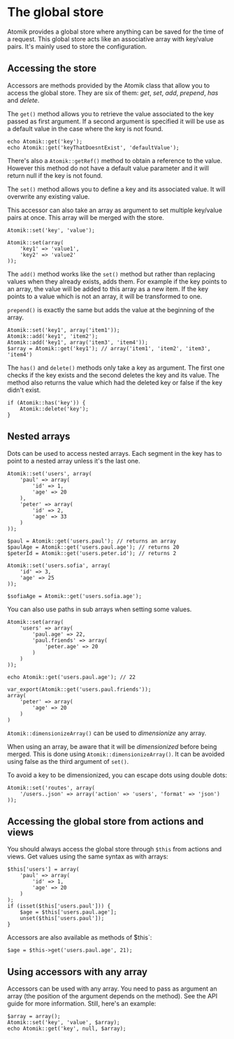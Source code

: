 
# The global store

Atomik provides a global store where anything can be saved for the time of a request.
This global store acts like an associative array with key/value pairs.
It's mainly used to store the configuration.

## Accessing the store

Accessors are methods provided by the Atomik class that allow you to 
access the global store. They are six of them: *get*, *set*, *add*, *prepend*,
*has* and *delete*.

The `get()` method allows you to retrieve the value
associated to the key passed as first argument. If a second argument is 
specified it will be use as a default value in the case where the key is
not found.

    echo Atomik::get('key');
    echo Atomik::get('keyThatDoesntExist', 'defaultValue');

There's also a `Atomik::getRef()` method to obtain a
reference to the value. However this method do not have a default value parameter
and it will return null if the key is not found.

The `set()` method allows you to define a key and its
associated value. It will overwrite any existing value.

This accessor can also take an array as argument to set multiple key/value pairs
at once. This array will be merged with the store.

    Atomik::set('key', 'value');

    Atomik::set(array(
	    'key1' => 'value1',
	    'key2' => 'value2'
    ));

The `add()` method works like the `set()`
method but rather than replacing values when they already exists, adds them. For
example if the key points to an array, the value will be added to this array as a new
item. If the key points to a value which is not an array, it will be transformed to
one.

`prepend()` is exactly the same but adds the value at the beginning
of the array.

    Atomik::set('key1', array('item1'));
    Atomik::add('key1', 'item2');
    Atomik::add('key1', array('item3', 'item4'));
    $array = Atomik::get('key1'); // array('item1', 'item2', 'item3', 'item4')

The `has()` and `delete()`
methods only take a key as argument. The first one checks if the key exists
and the second deletes the key and its value. The method also returns the value
which had the deleted key or false if the key didn't exist.

    if (Atomik::has('key')) {
	    Atomik::delete('key');
    }

## Nested arrays

Dots can be used to access nested arrays. Each segment in the key has to point to a nested
array unless it's the last one.

    Atomik::set('users', array(
	    'paul' => array(
		    'id' => 1,
		    'age' => 20
	    ),
	    'peter' => array(
		    'id' => 2,
		    'age' => 33
	    )
    ));
    
    $paul = Atomik::get('users.paul'); // returns an array
    $paulAge = Atomik::get('users.paul.age'); // returns 20
    $peterId = Atomik::get('users.peter.id'); // returns 2
    
    Atomik::set('users.sofia', array(
	    'id' => 3,
	    'age' => 25
    ));
    
    $sofiaAge = Atomik::get('users.sofia.age');

You can also use paths in sub arrays when setting some values.

    Atomik::set(array(
	    'users' => array(
		    'paul.age' => 22,
		    'paul.friends' => array(
			    'peter.age' => 20
		    )
	    )
    ));
    
    echo Atomik::get('users.paul.age'); // 22
    
    var_export(Atomik::get('users.paul.friends'));
    array(
	    'peter' => array(
		    'age' => 20
	    )
    )

`Atomik::dimensionizeArray()` can be used to *dimensionize* any array.

When using an array, be aware that it will be *dimensionized* before being
merged. This is done using `Atomik::dimensionizeArray()`. It can be avoided
using false as the third argument of `set()`.

To avoid a key to be dimensionized, you can escape dots using double dots:

    Atomik::set('routes', array(
        '/users..json' => array('action' => 'users', 'format' => 'json')
    ));

## Accessing the global store from actions and views

You should always access the global store through `$this` from actions
and views. Get values using the same syntax as with arrays:

    $this['users'] = array(
        'paul' => array(
            'id' => 1,
            'age' => 20
        )
    );
    if (isset($this['users.paul'])) {
        $age = $this['users.paul.age'];
        unset($this['users.paul']);
    }

Accessors are also available as methods of ̀$this`:

    $age = $this->get('users.paul.age', 21);

## Using accessors with any array

Accessors can be used with any array. You need to pass as argument an array
(the position of the argument depends on the method). See the API guide for 
more information. Still, here's an example:

    $array = array();
    Atomik::set('key', 'value', $array);
    echo Atomik::get('key', null, $array);
